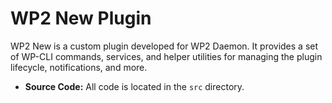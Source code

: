 # WP2 New Plugin

WP2 New is a custom plugin developed for WP2 Daemon. It provides a set of WP-CLI commands, services, and helper utilities for managing the plugin lifecycle, notifications, and more.

- **Source Code:** All code is located in the `src` directory.
